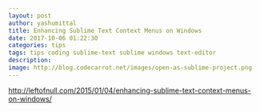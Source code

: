 ```yaml
---
layout: post
author: yashumittal
title: Enhancing Sublime Text Context Menus on Windows
date: 2017-10-06 01:22:30
categories: tips
tags: tips coding sublime-text sublime windows text-editor
description: 
image: http://blog.codecarrot.net/images/open-as-sublime-project.png
---
```


http://leftofnull.com/2015/01/04/enhancing-sublime-text-context-menus-on-windows/